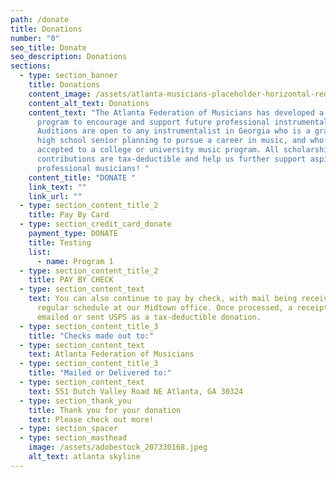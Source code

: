 ```yaml
---
path: /donate
title: Donations
number: "0"
seo_title: Donate
seo_description: Donations
sections:
  - type: section_banner
    title: Donations
    content_image: /assets/atlanta-musicians-placeholder-horizontal-red.png
    content_alt_text: Donations
    content_text: "The Atlanta Federation of Musicians has developed a scholarship
      program to encourage and support future professional instrumentalists.
      Auditions are open to any instrumentalist in Georgia who is a graduating
      high school senior planning to pursue a career in music, and who has been
      accepted to a college or university music program. All scholarship
      contributions are tax-deductible and help us further support aspiring
      professional musicians! "
    content_title: "DONATE "
    link_text: ""
    link_url: ""
  - type: section_content_title_2
    title: Pay By Card
  - type: section_credit_card_donate
    payment_type: DONATE
    title: Testing
    list:
      - name: Program 1
  - type: section_content_title_2
    title: PAY BY CHECK
  - type: section_content_text
    text: You can also continue to pay by check, with mail being received on our
      regular schedule at our Midtown office. Once processed, a receipt will be
      emailed or sent USPS as a tax-deductible donation.
  - type: section_content_title_3
    title: "Checks made out to:"
  - type: section_content_text
    text: Atlanta Federation of Musicians
  - type: section_content_title_3
    title: "Mailed or Delivered to:"
  - type: section_content_text
    text: 551 Dutch Valley Road NE Atlanta, GA 30324
  - type: section_thank_you
    title: Thank you for your donation
    text: Please check out more!
  - type: section_spacer
  - type: section_masthead
    image: /assets/adobestock_207330168.jpeg
    alt_text: atlanta skyline
---
```

